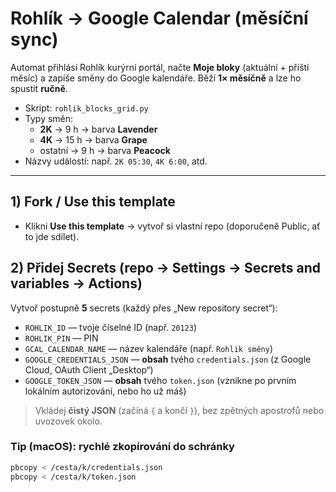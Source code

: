 # Rohlík → Google Calendar (měsíční sync)

Automat přihlásí Rohlík kurýrní portál, načte **Moje bloky** (aktuální + příští měsíc)
a zapíše směny do Google kalendáře. Běží **1× měsíčně** a lze ho spustit **ručně**.

- Skript: `rohlik_blocks_grid.py`
- Typy směn:
  - **2K** → 9 h → barva **Lavender**
  - **4K** → 15 h → barva **Grape**
  - ostatní → 9 h → barva **Peacock**
- Názvy událostí: např. `2K 05:30`, `4K 6:00`, atd.

---

## 1) Fork / Use this template
- Klikni **Use this template** → vytvoř si vlastní repo (doporučeně Public, ať to jde sdílet).

## 2) Přidej Secrets (repo → Settings → Secrets and variables → Actions)
Vytvoř postupně **5** secrets (každý přes „New repository secret“):

- `ROHLIK_ID` — tvoje číselné ID (např. `20123`)
- `ROHLIK_PIN` — PIN
- `GCAL_CALENDAR_NAME` — název kalendáře (např. `Rohlik směny`)
- `GOOGLE_CREDENTIALS_JSON` — **obsah** tvého `credentials.json` (z Google Cloud, OAuth Client „Desktop“)
- `GOOGLE_TOKEN_JSON` — **obsah** tvého `token.json` (vznikne po prvním lokálním autorizování, nebo ho už máš)

> Vkládej **čistý JSON** (začíná `{` a končí `}`), bez zpětných apostrofů nebo uvozovek okolo.

### Tip (macOS): rychlé zkopírování do schránky
```bash
pbcopy < /cesta/k/credentials.json
pbcopy < /cesta/k/token.json
